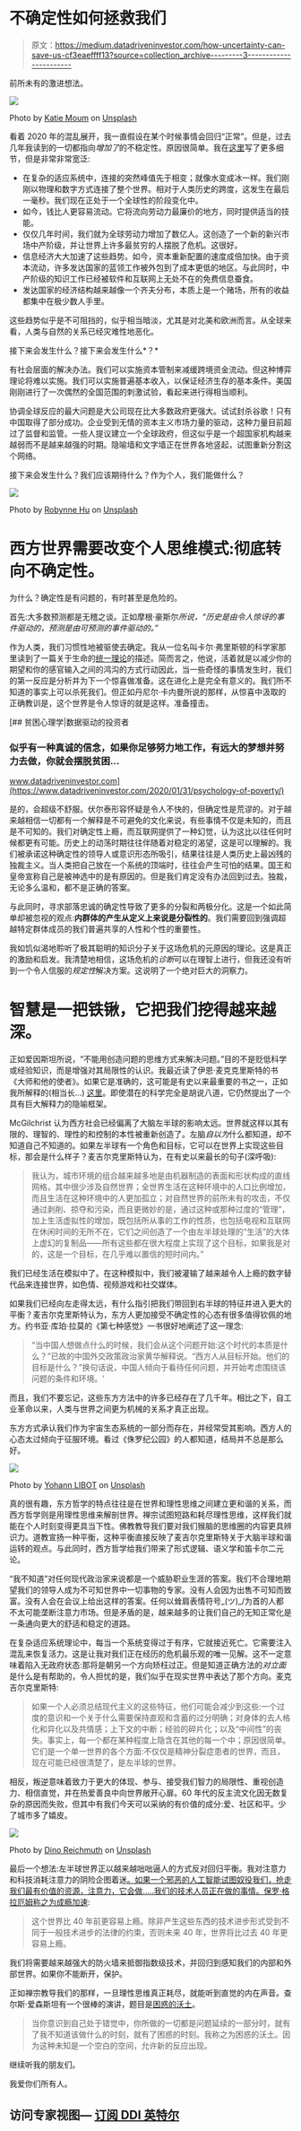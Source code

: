 # 不确定性如何拯救我们

> 原文：<https://medium.datadriveninvestor.com/how-uncertainty-can-save-us-cf3eaeffff13?source=collection_archive---------3----------------------->

前所未有的激进想法。

![](img/9cb85e83cc2c8ef98e66175422ce095e.png)

Photo by [Katie Moum](https://unsplash.com/@katiemoum?utm_source=medium&utm_medium=referral) on [Unsplash](https://unsplash.com?utm_source=medium&utm_medium=referral)

看着 2020 年的混乱展开，我一直假设在某个时候事情会回归“正常”。但是，过去几年我读到的一切都指向*增加了*的不稳定性。原因很简单。我在[这里](https://medium.com/an-idea/7-insights-to-better-understand-the-world-f33a6cfad3b)写了更多细节，但是非常非常宽泛:

*   在复杂的适应系统中，连接的突然峰值先于相变；就像水变成冰一样。我们刚刚以物理和数字方式连接了整个世界。相对于人类历史的跨度，这发生在最后一毫秒。我们现在正处于一个全球性的阶段变化中。
*   如今，钱比人更容易流动。它将流向劳动力最廉价的地方，同时提供适当的技能。
*   仅仅几年时间，我们就为全球劳动力增加了数亿人。这创造了一个新的新兴市场中产阶级，并让世界上许多最贫穷的人摆脱了危机。这很好。
*   信息经济大大加速了这些趋势。如今，资本重新配置的速度成倍加快。由于资本流动，许多发达国家的蓝领工作被外包到了成本更低的地区。与此同时，中产阶级的知识工作已经被软件和互联网上无处不在的免费信息蚕食。
*   发达国家的经济结构越来越像一个齐夫分布，本质上是一个赌场，所有的收益都集中在极少数人手里。

这些趋势似乎是不可阻挡的，似乎相当暗淡，尤其是对北美和欧洲而言。从全球来看，人类与自然的关系已经灾难性地恶化。

接下来会发生什么？接下来会发生什么*？*

有社会层面的解决办法。我们可以实施资本管制来减缓跨境资金流动。但这种博弈理论将难以实施。我们可以实施普遍基本收入，以保证经济生存的基本条件。美国刚刚进行了一次偶然的全国范围的刺激试验，看起来进行得相当顺利。

协调全球反应的最大问题是大公司现在比大多数政府更强大。试试封杀谷歌！只有中国取得了部分成功。企业受到无情的资本主义市场力量的驱动，这种力量目前超过了监督和监管。一些人提议建立一个全球政府，但这似乎是一个超国家机构越来越弱而不是越来越强的时期。隐喻墙和文字墙正在世界各地竖起，试图重新分割这个网络。

接下来会发生什么？我们应该期待什么？作为个人，我们能做什么？

![](img/46dc77083d9b1c1b11aec12401e72bad.png)

Photo by [Robynne Hu](https://unsplash.com/@robynnexy?utm_source=medium&utm_medium=referral) on [Unsplash](https://unsplash.com?utm_source=medium&utm_medium=referral)

# 西方世界需要改变个人思维模式:彻底转向不确定性。

为什么？确定性是有问题的，有时甚至是危险的。

首先:大多数预测都是无稽之谈。正如摩根·豪斯尔*所说，“历史是由令人惊讶的事件驱动的，预测是由可预测的事件驱动的。”*

作为人类，我们习惯性地被驱使去确定。我从一位名叫卡尔·弗里斯顿的科学家那里读到了一篇关于生命的[统一理论](https://www.wired.com/story/karl-friston-free-energy-principle-artificial-intelligence/)的描述。简而言之，他说，活着就是以减少你的期望和你的感官输入之间的鸿沟的方式行动因此，当一些奇怪的事情发生时，我们的第一反应是分析并为下一个惊喜做准备。这在进化上是完全有意义的。我们所不知道的事实上可以杀死我们。但正如丹尼尔·卡内曼所说的那样，从惊喜中汲取的正确教训是，这个世界是令人惊讶的就是这样。准备撞击。

[](https://www.datadriveninvestor.com/2020/01/31/psychology-of-poverty/) [## 贫困心理学|数据驱动的投资者

### 似乎有一种真诚的信念，如果你足够努力地工作，有远大的梦想并努力去做，你就会摆脱贫困…

www.datadriveninvestor.com](https://www.datadriveninvestor.com/2020/01/31/psychology-of-poverty/) 

是的，会超级不舒服。伏尔泰形容怀疑是令人不快的，但确定性是荒谬的。对于越来越相信一切都有一个解释是不可避免的文化来说，有些事情不仅是未知的，而且是不可知的。我们对确定性上瘾，而互联网提供了一种幻觉，认为这比以往任何时候都更有可能。历史上的动荡时期往往伴随着对稳定的渴望，这是可以理解的。我们被承诺这种确定性的领导人或意识形态所吸引，结果往往是人类历史上最凶残的独裁主义。当人类把自己放在一个系统的顶端时，往往会产生可怕的结果。国王和皇帝宣称自己是被神选中的是有原因的。但是我们肯定没有办法回到过去。独裁，无论多么温和，都不是正确的答案。

与此同时，寻求部落忠诚的确定性导致了更多的分裂和两极分化。这是一个如此简单却被忽视的观点:**内群体的产生从定义上来说是分裂性的**。我们需要回到强调超越特定群体成员的我们普遍共享的人性和个性的重要性。

我如饥似渴地聆听了极其聪明的知识分子关于这场危机的元原因的理论。这是真正的激励和启发。我清楚地相信，这场危机的*诊断*可以在理智上进行，但我还没有听到一个令人信服的*规定性*解决方案。这说明了一个绝对巨大的洞察力。

# **智慧是一把铁锹，它把我们挖得越来越深。**

正如爱因斯坦所说，“不能用创造问题的思维方式来解决问题。”目的不是贬低科学或经验知识，而是增强对其局限性的认识。我最近读了伊恩·麦克克里斯特的书《大师和他的使者》。如果它是准确的，这可能是有史以来最重要的书之一，正如我所解释的(相当长…) [这里](https://medium.com/carre4/the-most-interesting-thing-ive-ever-read-e724124cfadc)。即使潜在的科学完全是胡说八道，它仍然提出了一个具有巨大解释力的隐喻框架。

McGilchrist 认为西方社会已经偏离了大脑左半球的影响太远。世界就这样以其有限的、理智的、理性的和控制的本性被重新创造了。左脑*自以为*什么都知道，却不知道自己不知道的。如果左半球有一个角色和目标，它可以在世界上实现这些目标，那会是什么样子？麦吉尔克里斯特认为，在有史以来最长的句子(深呼吸):

> 我认为，城市环境的组合越来越多地是由机器制造的表面和形状构成的直线网格，其中很少涉及自然世界；全世界生活在这种环境中的人口比例增加，而且生活在这种环境中的人更加孤立；对自然世界的前所未有的攻击，不仅通过剥削、掠夺和污染，而且更微妙的是，通过这种或那种过度的“管理”，加上生活虚拟性的增加，既包括所从事的工作的性质，也包括电视和互联网在休闲时间的无所不在，它们之间创造了一个由左半球处理的“生活”的大体上虚幻的复制品——所有这些都在很大程度上实现了这个目标，如果我是对的，这是一个目标，在几乎难以置信的短时间内。”

我们已经生活在模拟中了。在这种模拟中，我们被灌输了越来越令人上瘾的数字替代品来连接世界，如色情、视频游戏和社交媒体。

如果我们已经向左走得太远，有什么指引把我们带回到右半球的特征并进入更大的平衡？麦吉尔克里斯特认为，东方人更加接受不确定性的心态有很多值得钦佩的地方。约书亚·库珀·拉莫的《第七种感觉》一书很好地阐述了这一理念:

> “当中国人想做点什么的时候，我们会从这个问题开始:这个时代的本质是什么？”已故的中国外交政策政治家黄华解释说。“西方人从目标开始。他们的目标是什么？”换句话说，中国人倾向于看待任何问题，并开始考虑围绕该问题的条件和环境。'

而且，我们不要忘记，这些东方方法中的许多已经存在了几千年。相比之下，自工业革命以来，人类与世界之间更为机械的关系才真正出现。

东方方式承认我们作为宇宙生态系统的一部分而存在，并经常受其影响。西方人的心态太过倾向于征服环境。看过《侏罗纪公园》的人都知道，结局并不总是那么好。

![](img/5bd60268c412c47f11893a97c2cf3a29.png)

Photo by [Yohann LIBOT](https://unsplash.com/@yohannlibot?utm_source=medium&utm_medium=referral) on [Unsplash](https://unsplash.com?utm_source=medium&utm_medium=referral)

真的很有趣，东方哲学的特点往往是在世界和理性思维之间建立更和谐的关系，而西方哲学则是用理性思维来解剖世界。禅宗试图短路和耗尽理性思维，这样我们就能在个人时刻变得更具当下性。佛教教导我们要对我们猴脑的思维圈的内容更具辨识力。道教宣扬一种平衡，这种平衡直接反映了麦吉尔克里斯特关于大脑半球和谐运转的观点。与此同时，西方哲学给我们带来了形式逻辑、语义学和笛卡尔二元论。

“我不知道”对任何现代政治家来说都是一个威胁职业生涯的答案。我们不合理地期望我们的领导人成为不可知世界中一切事物的专家。没有人会因为出售不可知而致富。没有人会在会议上给出这样的答案。任何以耸肩表情符号\_(ツ)_/为首的人都不太可能垄断注意力市场。但是矛盾的是，越来越多的让我们自己的无知正常化是一条通向更大的舒适和稳定的道路。

在复杂适应系统理论中，每当一个系统变得过于有序，它就接近死亡。它需要注入混乱来恢复活力。这是让我对我们正在经历的危机最乐观的唯一见解。这不一定意味着陷入无政府状态:那将是朝另一个方向矫枉过正。但是知道正确方法的*对立面*是什么是有帮助的，令人担忧的是，我们似乎在现实世界中表达了那个方向。麦克吉尔克里斯特:

> 如果一个人必须总结现代主义的这些特征，他们可能会减少到这些:一个过度的意识和一个关于什么需要保持直观和含蓄的过分明确；对身体的去人格化和异化以及共情感；上下文的中断；经验的碎片化；以及“中间性”的丧失。事实上，每一个都在某种程度上隐含在其他的每一个中；原因很简单。它们是一个单一世界的各个方面:不仅仅是精神分裂症患者的世界，而且，现在可能已经很清楚了，是左半球的世界。

相反，叛逆意味着致力于更大的体现、参与、接受我们智力的局限性、重视创造力、相信直觉，并在热爱善良中向世界敞开心扉。60 年代的反主流文化因无数复杂的原因而失败，但其中有我们今天可以采纳的有价值的成分:爱、社区和平。少了城市多了嬉皮。

![](img/c22d9622f6af1dfbd8d6d07a4259e367.png)

Photo by [Dino Reichmuth](https://unsplash.com/@dinoreichmuth?utm_source=medium&utm_medium=referral) on [Unsplash](https://unsplash.com?utm_source=medium&utm_medium=referral)

最后一个想法:左半球世界正以越来越咄咄逼人的方式反对回归平衡。我对注意力和科技消耗注意力的阴险企图着迷[。如果一个邪恶的人工智能试图奴役我们，抢走我们最有价值的资源，注意力，它会做…..我们的技术人员正在做的事情。保罗·格拉厄姆称之为](https://medium.com/an-idea/social-media-8-tools-for-a-revolution-from-within-707951edf21b)[成瘾加速](http://www.paulgraham.com/addiction.html):

> 这个世界比 40 年前更容易上瘾。除非产生这些东西的技术进步形式受到不同于一般技术进步的法律的约束，否则未来 40 年，世界将比过去 40 年更容易上瘾。

我们将需要越来越强大的防火墙来抵御指数级技术，并回归到感知我们的内部和外部世界。如果你不能断开，保护。

正如禅宗教导我们的那样，一旦理性思维真正耗尽，就能听到直觉的内在声音。查尔斯·爱森斯坦有一个很棒的演讲，题目是[困惑的沃土](https://charleseisenstein.org/essays/transcription-fertile-ground-of-bewilderment-podcast/?_page=3)。

> 当你意识到自己处于错觉中，你所做的一切都是问题延续的一部分时，就有了我不知道该做什么的时刻，就有了困惑的时刻。我称之为困惑的沃土。因为这种未知是一个空白的空间，允许新的反应出现。

继续听我的朋友们。

我爱你们所有人。

## 访问专家视图— [订阅 DDI 英特尔](https://datadriveninvestor.com/ddi-intel)